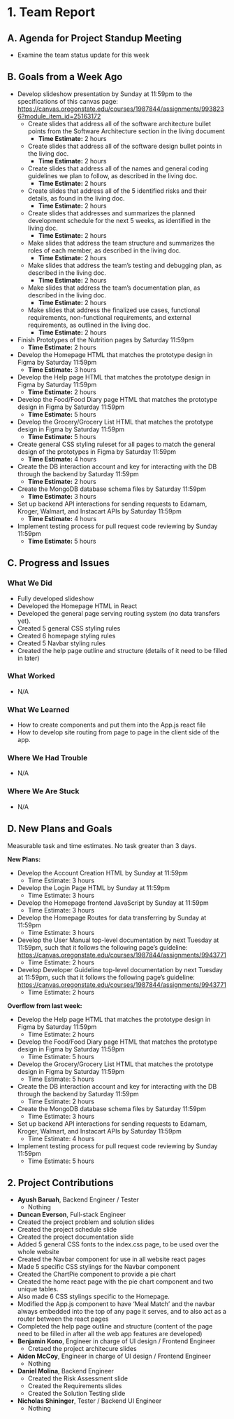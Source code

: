 # 1. Team Report

## A. Agenda for Project Standup Meeting
- Examine the team status update for this week

## B. Goals from a Week Ago
- Develop slideshow presentation by Sunday at 11:59pm to the specifications of this canvas page: https://canvas.oregonstate.edu/courses/1987844/assignments/9938236?module_item_id=25163172
  - Create slides that address all of the software architecture bullet points from the Software Architecture section in the living document
    - **Time Estimate:** 2 hours
  - Create slides that address all of the software design bullet points in the living doc.
    - **Time Estimate:** 2 hours
  - Create slides that address all of the names and general coding guidelines we plan to follow, as described in the living doc.
    - **Time Estimate:** 2 hours
  - Create slides that address all of the 5 identified risks and their details, as found in the living doc.
    - **Time Estimate:** 2 hours
  - Create slides that addresses and summarizes the planned development schedule for the next 5 weeks, as identified in the living doc.
    - **Time Estimate:** 2 hours
  - Make slides that address the team structure and summarizes the roles of each member, as described in the living doc.
    - **Time Estimate:** 2 hours
  - Make slides that address the team’s testing and debugging plan, as described in the living doc.
    - **Time Estimate:** 2 hours
  - Make slides that address the team’s documentation plan, as described in the living doc.
    - **Time Estimate:** 2 hours
  - Make slides that address the finalized use cases, functional requirements, non-functional requirements, and external requirements, as outlined in the living doc.
    - **Time Estimate:** 2 hours
- Finish Prototypes of the Nutrition pages by Saturday 11:59pm
  - **Time Estimate:** 2 hours
- Develop the Homepage HTML that matches the prototype design in Figma by Saturday 11:59pm
  - **Time Estimate:** 3 hours
- Develop the Help page HTML that matches the prototype design in Figma by Saturday 11:59pm
  - **Time Estimate:** 2 hours
- Develop the Food/Food Diary page HTML that matches the prototype design in Figma by Saturday 11:59pm
  - **Time Estimate:** 5 hours
- Develop the Grocery/Grocery List HTML that matches the prototype design in Figma by Saturday 11:59pm
  - **Time Estimate:** 5 hours
- Create general CSS styling ruleset for all pages to match the general design of the prototypes in Figma by Saturday 11:59pm
  - **Time Estimate:** 4 hours
- Create the DB interaction account and key for interacting with the DB through the backend by Saturday 11:59pm
  - **Time Estimate:** 2 hours
- Create the MongoDB database schema files by Saturday 11:59pm
  - **Time Estimate:** 3 hours
- Set up backend API interactions for sending requests to Edamam, Kroger, Walmart, and Instacart APIs by Saturday 11:59pm
  - **Time Estimate:** 4 hours
- Implement testing process for pull request code reviewing by Sunday 11:59pm
  - **Time Estimate:** 5 hours

## C. Progress and Issues

### What We Did
- Fully developed slideshow
- Developed the Homepage HTML in React
- Developed the general page serving routing system (no data transfers yet).
- Created 5 general CSS styling rules
- Created 6 homepage styling rules
- Created 5 Navbar styling rules
- Created the help page outline and structure (details of it need to be filled in later)

### What Worked
- N/A

### What We Learned
- How to create components and put them into the App.js react file
- How to develop site routing from page to page in the client side of the app.

### Where We Had Trouble
- N/A

### Where We Are Stuck
- N/A

## D. New Plans and Goals
Measurable task and time estimates. No task greater than 3 days.

**New Plans:**
- Develop the Account Creation HTML by Sunday at 11:59pm
  - Time Estimate: 3 hours
- Develop the Login Page HTML by Sunday at 11:59pm
  - Time Estimate: 3 hours
- Develop the Homepage frontend JavaScript by Sunday at 11:59pm
  - Time Estimate: 3 hours
- Develop the Homepage Routes for data transferring by Sunday at 11:59pm
  - Time Estimate: 3 hours
- Develop the User Manual top-level documentation by next Tuesday at 11:59pm, such that it follows the following page’s guideline: https://canvas.oregonstate.edu/courses/1987844/assignments/9943771
  - Time Estimate: 2 hours
- Develop Developer Guideline top-level documentation by next Tuesday at 11:59pm, such that it follows the following page’s guideline: https://canvas.oregonstate.edu/courses/1987844/assignments/9943771
  - Time Estimate: 2 hours

**Overflow from last week:**
- Develop the Help page HTML that matches the prototype design in Figma by Saturday 11:59pm
  - Time Estimate: 2 hours
- Develop the Food/Food Diary page HTML that matches the prototype design in Figma by Saturday 11:59pm
  - Time Estimate: 5 hours
- Develop the Grocery/Grocery List HTML that matches the prototype design in Figma by Saturday 11:59pm
  - Time Estimate: 5 hours
- Create the DB interaction account and key for interacting with the DB through the backend by Saturday 11:59pm
  - Time Estimate: 2 hours
- Create the MongoDB database schema files by Saturday 11:59pm
  - Time Estimate: 3 hours
- Set up backend API interactions for sending requests to Edamam, Kroger, Walmart, and Instacart APIs by Saturday 11:59pm
  - Time Estimate: 4 hours
- Implement testing process for pull request code reviewing by Sunday 11:59pm
  - Time Estimate: 5 hours

## 2. Project Contributions
- **Ayush Baruah**, Backend Engineer / Tester  
  - Nothing
- **Duncan Everson**, Full-stack Engineer  
- Created the project problem and solution slides
- Created the project schedule slide
- Created the project documentation slide
- Added 5 general CSS fonts to the index.css page, to be used over the whole website
- Created the Navbar component for use in all website react pages
- Made 5 specific CSS stylings for the Navbar component
- Created the ChartPie component to provide a pie chart
- Created the home react page with the pie chart component and two unique tables.
- Also made 6 CSS stylings specific to the Homepage.
- Modified the App.js component to have ‘Meal Match’ and the navbar always embedded into the top of any page it serves, and to also act as a router between the react pages
- Completed the help page outline and structure (content of the page need to be filled in after all the web app features are developed)
- **Benjamin Kono**, Engineer in charge of UI design / Frontend Engineer  
  - Cretaed the project architecure slides
- **Aiden McCoy**, Engineer in charge of UI design / Frontend Engineer  
  - Nothing
- **Daniel Molina**, Backend Engineer  
  - Created the Risk Assessment slide
  - Created the Requirements slides
  - Created the Solution Testing slide
- **Nicholas Shininger**, Tester / Backend UI Engineer  
  - Nothing
